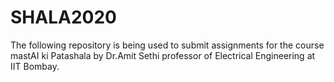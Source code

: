 # SHALA2020
The following repository is being used to submit assignments for the course mastAI ki Patashala by Dr.Amit Sethi professor of Electrical Engineering at IIT Bombay.
